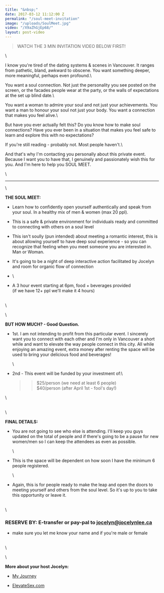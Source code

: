 ```yaml
---
title: "&nbsp;"
date: 2017-03-12 11:12:00 Z
permalink: "/soul-meet-invitation"
image: "/uploads/SoulMeet.jpg"
video: "/X9aZhGjEp68/"
layout: post-video
---
```


> WATCH THE 3 MIN INVITATION VIDEO BELOW FIRST!

\

I know you're tired of the dating systems & scenes in Vancouver. It ranges from pathetic, bland, awkward to obscene. You want something deeper, more meaningful, perhaps even profound.\

You want a soul connection. Not just the personality you see posted on the screen, or the facades people wear at the party, or the walls of expectations at the set up blind date.\

You want a woman to admire your soul and not just your achievements. You want a man to honour your soul not just your body. You want a connection that makes you feel alive.\

But have you ever actually felt this? Do you know how to make soul connections? Have you ever been in a situation that makes you feel safe to learn and explore this with no expectations?

If you're still reading - probably not. Most people haven't.\

And that's why I'm contacting you personally about this private event. Because I want you to have that, I genuinely and passionately wish this for you. And I'm here to help you SOUL MEET.

\

______________________________

\

**THE SOUL MEET:**

* Learn how to confidently open yourself authentically and speak from your soul. In a healthy mix of men & women (max 20 ppl).

* This is a safe & private environment for individuals ready and committed to connecting with others on a soul level

* This isn't soully (pun intended) about meeting a romantic interest, this is about allowing yourself to have deep soul experience - so you can recognize that feeling when you meet someone you are interested in. Man or Woman.

* It's going to be a night of deep interactive action facilitated by Jocelyn and room for organic flow of connection

* \

* A 3 hour event starting at 6pm, food \+ beverages provided \
   (if we have 12\+ ppl we'll make it 4 hours)

\
\

\

**BUT HOW MUCH? - Good Question.**

* 1st. I am not intending to profit from this particular event. I sincerely want you to connect with each other and I'm only in Vancouver a short while and want to elevate the way people connect in this city. All while enjoying an amazing event, extra money after renting the space will be used to bring your delicious food and beverages!

  \

* 2nd - This event will be funded by your investment of:\
   >> $25/person (we need at least 6 people)\
   >> $40/person (after April 1st - fool's day!)

\

\
\

**FINAL DETAILS:**

* You are not going to see who else is attending. I'll keep you guys updated on the total of people and if there's going to be a pause for new women/men so I can keep the attendees as even as possible.

  \

* This is the space will be dependent on how soon I have the minimum 6 people registered.

  \

* Again, this is for people ready to make the leap and open the doors to meeting yourself and others from the soul level. So it's up to you to take this opportunity or leave it.

\
\

### **RESERVE BY: E-transfer or pay-pal to [jocelyn@jocelynlee.ca](mailto:jocelyn@jocelynlee.ca)**

* make sure you let me know your name and if you're male or female

\
\

\

**More about your host Jocelyn:**

-  [My Journey](http://www.jocelynlee.ca/my-journey/)

- [ElevateSex.com](http://elevatesex.com/)